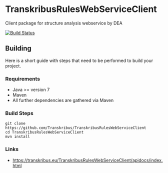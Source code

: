 # TranskribusRulesWebServiceClient
Client package for structure analysis webservice by DEA

[![Build Status](http://dbis-halvar.uibk.ac.at/jenkins/buildStatus/icon?job=TranskribusRulesWebServiceClient)](http://dbis-halvar.uibk.ac.at/jenkins/job/TranskribusRulesWebServiceClient)

## Building
Here is a short guide with steps that need to be performed
to build your project.

### Requirements
- Java >= version 7
- Maven
- All further dependencies are gathered via Maven

### Build Steps
```
git clone https://github.com/Transkribus/TranskribusRulesWebServiceClient
cd TranskribusRulesWebServiceClient
mvn install
```

### Links
- https://transkribus.eu/TranskribusRulesWebServiceClient/apidocs/index.html

